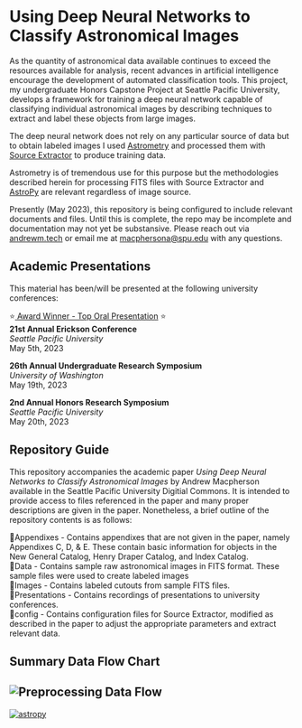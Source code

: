 # Using Deep Neural Networks to Classify Astronomical Images
As the quantity of astronomical data available continues to exceed the resources available for analysis, recent advances in artificial intelligence encourage the development of automated classification tools. This project, my undergraduate Honors Capstone Project at Seattle Pacific University, develops a framework for training a deep neural network capable of classifying individual astronomical images by describing techniques to extract and label these objects from large images.

The deep neural network does not rely on any particular source of data but to obtain labeled images I used <a href="https://nova.astrometry.com">Astrometry</a> and processed them with <a href="https://www.astromatic.net/software/sextractor/">Source Extractor</a> to produce training data.

Astrometry is of tremendous use for this purpose but the methodologies described herein for processing FITS files with Source Extractor and <a href="https://www.astropy.org">AstroPy</a> are relevant regardless of image source. 

Presently (May 2023), this repository is being configured to include relevant documents and files. Until this is complete, the repo may be incomplete and documentation may not yet be substansive. Please reach out via <a href="https://andrewm.tech#three">andrewm.tech</a> or email me at <a href="mailto:macphersona@spu.edu">macphersona@spu.edu</a> with any questions.

## Academic Presentations
This material has been/will be presented at the following university conferences:

:star:<a href="https://sitecoremaster.spu.edu/-/media/academics/college-of-arts-sciences/erickson/2023/Erickson-2023-awardees.ashx"> Award Winner - Top Oral Presentation</a> :star:<br>
<b>21st Annual Erickson Conference</b><br>
<i>Seattle Pacific University</i><br>
May 5th, 2023

<b>26th Annual Undergraduate Research Symposium</b><br>
<i>University of Washington</i><br>
May 19th, 2023

<b>2nd Annual Honors Research Symposium</b><br>
<i>Seattle Pacific University</i><br>
May 20th, 2023

## Repository Guide
This repository accompanies the academic paper <i>Using Deep Neural Networks to Classify Astronomical Images</i> by Andrew Macpherson available in the Seattle Pacific University Digitial Commons. It is intended to provide access to files referenced in the paper and many proper descriptions are given in the paper. Nonetheless, a brief outline of the repository contents is as follows:

📁Appendixes - Contains appendixes that are not given in the paper, namely Appendixes C, D, & E. These contain basic information for objects in the New General Catalog, Henry Draper Catalog, and Index Catalog.<br>
📁Data - Contains sample raw astronomical images in FITS format. These sample files were used to create labeled images</br>
📁Images - Contains labeled cutouts from sample FITS files.<br>
📁Presentations - Contains recordings of presentations to university conferences.<br>
📁config - Contains configuration files for Source Extractor, modified as described in the paper to adjust the appropriate parameters and extract relevant data.<br>

## Summary Data Flow Chart
![Preprocessing Data Flow](https://user-images.githubusercontent.com/102562791/229910764-7e243235-09e1-4631-baa3-614fc56b4838.png)
---
[![astropy](http://img.shields.io/badge/powered%20by-AstroPy-orange.svg?style=flat)](http://www.astropy.org/)
